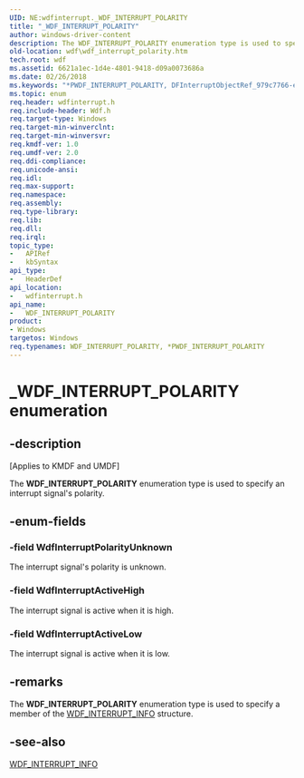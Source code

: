 ```yaml
---
UID: NE:wdfinterrupt._WDF_INTERRUPT_POLARITY
title: "_WDF_INTERRUPT_POLARITY"
author: windows-driver-content
description: The WDF_INTERRUPT_POLARITY enumeration type is used to specify an interrupt signal's polarity.
old-location: wdf\wdf_interrupt_polarity.htm
tech.root: wdf
ms.assetid: 6621a1ec-1d4e-4801-9418-d09a0073686a
ms.date: 02/26/2018
ms.keywords: "*PWDF_INTERRUPT_POLARITY, DFInterruptObjectRef_979c7766-edd8-421b-8885-8000d60da78d.xml, PWDF_INTERRUPT_POLARITY, PWDF_INTERRUPT_POLARITY enumeration pointer, WDF_INTERRUPT_POLARITY, WDF_INTERRUPT_POLARITY enumeration, WdfInterruptActiveHigh, WdfInterruptActiveLow, WdfInterruptPolarityUnknown, _WDF_INTERRUPT_POLARITY, kmdf.wdf_interrupt_polarity, wdf.wdf_interrupt_polarity, wdfinterrupt/PWDF_INTERRUPT_POLARITY, wdfinterrupt/WDF_INTERRUPT_POLARITY, wdfinterrupt/WdfInterruptActiveHigh, wdfinterrupt/WdfInterruptActiveLow, wdfinterrupt/WdfInterruptPolarityUnknown"
ms.topic: enum
req.header: wdfinterrupt.h
req.include-header: Wdf.h
req.target-type: Windows
req.target-min-winverclnt: 
req.target-min-winversvr: 
req.kmdf-ver: 1.0
req.umdf-ver: 2.0
req.ddi-compliance: 
req.unicode-ansi: 
req.idl: 
req.max-support: 
req.namespace: 
req.assembly: 
req.type-library: 
req.lib: 
req.dll: 
req.irql: 
topic_type:
-	APIRef
-	kbSyntax
api_type:
-	HeaderDef
api_location:
-	wdfinterrupt.h
api_name:
-	WDF_INTERRUPT_POLARITY
product:
- Windows
targetos: Windows
req.typenames: WDF_INTERRUPT_POLARITY, *PWDF_INTERRUPT_POLARITY
---
```


# _WDF_INTERRUPT_POLARITY enumeration


## -description


<p class="CCE_Message">[Applies to KMDF and UMDF]</p>

The <b>WDF_INTERRUPT_POLARITY</b> enumeration type is used to specify an interrupt signal's polarity.


## -enum-fields




### -field WdfInterruptPolarityUnknown

The interrupt signal's polarity is unknown.


### -field WdfInterruptActiveHigh

The interrupt signal is active when it is high.


### -field WdfInterruptActiveLow

The interrupt signal is active when it is low.


## -remarks



The <b>WDF_INTERRUPT_POLARITY</b> enumeration type is used to specify a member of the <a href="https://msdn.microsoft.com/library/windows/hardware/Ff552351">WDF_INTERRUPT_INFO</a> structure.




## -see-also




<a href="https://msdn.microsoft.com/library/windows/hardware/Ff552351">WDF_INTERRUPT_INFO</a>
 

 

